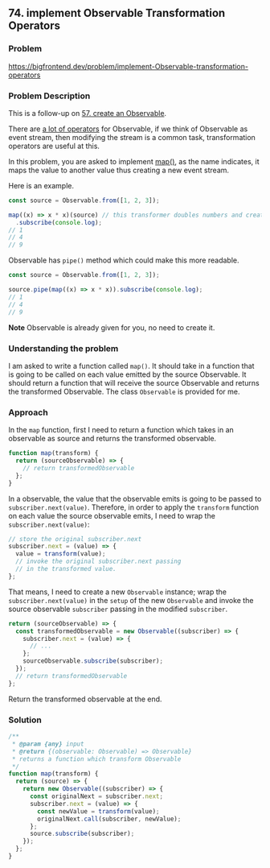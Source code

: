 ## 74. implement Observable Transformation Operators

### Problem

https://bigfrontend.dev/problem/implement-Observable-transformation-operators

### Problem Description

This is a follow-up on [57. create an Observable](https://bigfrontend.dev/problem/create-an-Observable).

There are [a lot of operators](https://rxjs-dev.firebaseapp.com/guide/operators) for Observable, if we think of Observable as event stream, then modifying the stream is a common task, transformation operators are useful at this.

In this problem, you are asked to implement [map()](https://rxjs-dev.firebaseapp.com/api/operators/map), as the name indicates, it maps the value to another value thus creating a new event stream.

Here is an example.

```js
const source = Observable.from([1, 2, 3]);

map((x) => x * x)(source) // this transformer doubles numbers and create a new stream
  .subscribe(console.log);
// 1
// 4
// 9
```

Observable has `pipe()` method which could make this more readable.

```js
const source = Observable.from([1, 2, 3]);

source.pipe(map((x) => x * x)).subscribe(console.log);
// 1
// 4
// 9
```

**Note** Observable is already given for you, no need to create it.

### Understanding the problem

I am asked to write a function called `map()`. It should take in a function that is going to be called on each value emitted by the source Observable. It should return a function that will receive the source Observable and returns the transformed Observable. The class `Observable` is provided for me.

### Approach

In the `map` function, first I need to return a function which takes in an observable as source and returns the transformed observable.

```js
function map(transform) {
  return (sourceObservable) => {
    // return transformedObservable
  };
}
```

In a observable, the value that the observable emits is going to be passed to `subscriber.next(value)`. Therefore, in order to apply the `transform` function on each value the source observable emits, I need to wrap the `subscriber.next(value)`:

```js
// store the original subscriber.next
subscriber.next = (value) => {
  value = transform(value);
  // invoke the original subscriber.next passing
  // in the transformed value.
};
```

That means, I need to create a new `Observable` instance; wrap the `subscriber.next(value)` in the `setup` of the new `Observable` and invoke the source observable `subscriber` passing in the modified `subscriber`.

```js
return (sourceObservable) => {
  const transformedObservable = new Observable((subscriber) => {
    subscriber.next = (value) => {
      // ...
    };
    sourceObservable.subscribe(subscriber);
  });
  // return transformedObservable
};
```

Return the transformed observable at the end.

### Solution

```js
/**
 * @param {any} input
 * @return {(observable: Observable) => Observable}
 * returns a function which transform Observable
 */
function map(transform) {
  return (source) => {
    return new Observable((subscriber) => {
      const originalNext = subscriber.next;
      subscriber.next = (value) => {
        const newValue = transform(value);
        originalNext.call(subscriber, newValue);
      };
      source.subscribe(subscriber);
    });
  };
}
```
